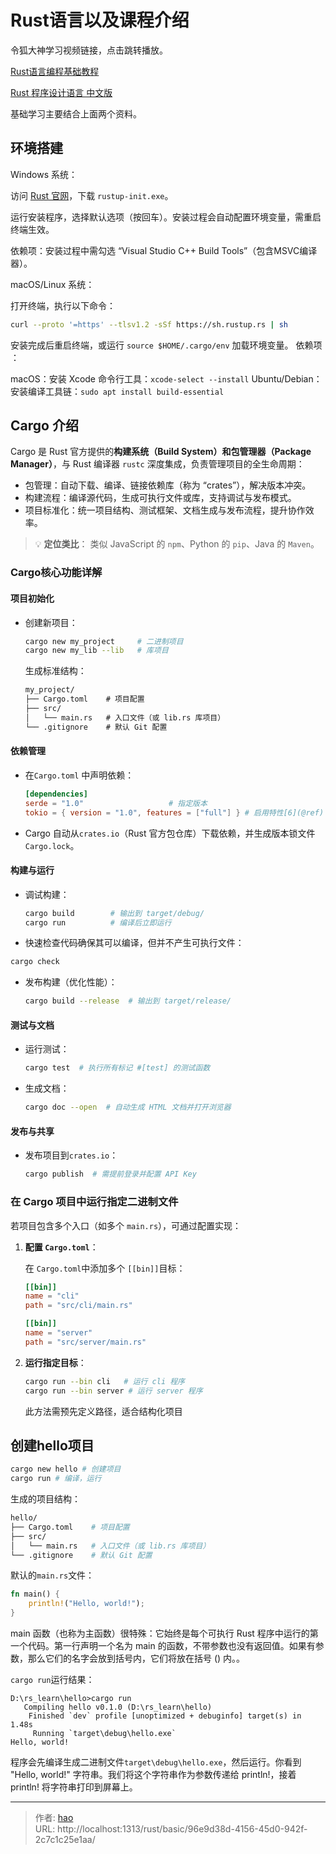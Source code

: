 # Rust语言以及课程介绍


令狐大神学习视频链接，点击跳转播放。

[Rust语言编程基础教程](https://www.bilibili.com/video/av78062009?vd_source=939ae5b13ea25e42d7ce7f25bd855603&spm_id_from=333.788.player.switch&p=2)

[Rust 程序设计语言 中文版](https://rustwiki.org/zh-CN/book/title-page.html)

基础学习主要结合上面两个资料。

## 环境搭建

Windows 系统​：

访问 [Rust 官网](https://www.rust-lang.org/zh-CN/tools/install)，下载 `rustup-init.exe`。

运行安装程序，选择默认选项（按回车）。安装过程会自动配置环境变量，需重启终端生效。

依赖项​：安装过程中需勾选 ​​“Visual Studio C++ Build Tools”​​（包含MSVC编译器）。

macOS/Linux 系统​：

打开终端，执行以下命令：

```bash
curl --proto '=https' --tlsv1.2 -sSf https://sh.rustup.rs | sh
```

安装完成后重启终端，或运行 `source $HOME/.cargo/env` 加载环境变量。
​依赖项​：

macOS：安装 Xcode 命令行工具：`xcode-select --install`
Ubuntu/Debian：安装编译工具链：`sudo apt install build-essential`


## Cargo 介绍

Cargo 是 Rust 官方提供的**构建系统（Build System）和包管理器（Package Manager）**，与 Rust 编译器 `rustc` 深度集成，负责管理项目的全生命周期：

- 包管理：自动下载、编译、链接依赖库（称为 “crates”），解决版本冲突。
- 构建流程：编译源代码，生成可执行文件或库，支持调试与发布模式。
- 项目标准化：统一项目结构、测试框架、文档生成与发布流程，提升协作效率。

> 💡 **定位类比**：
> 类似 JavaScript 的 `npm`、Python 的 `pip`、Java 的 `Maven`。

### Cargo核心功能详解

#### 项目初始化

- 创建新项目：

  ```bash
  cargo new my_project     # 二进制项目
  cargo new my_lib --lib   # 库项目
  ```

  生成标准结构：

  ```markdown
  my_project/
  ├── Cargo.toml    # 项目配置
  ├── src/
  │   └── main.rs   # 入口文件（或 lib.rs 库项目）
  └── .gitignore    # 默认 Git 配置
  ```

#### 依赖管理

- 在`Cargo.toml` 中声明依赖：

  ```toml
  [dependencies]
  serde = "1.0"                   # 指定版本
  tokio = { version = "1.0", features = ["full"] } # 启用特性[6](@ref)
  ```

- Cargo 自动从`crates.io`（Rust 官方包仓库）下载依赖，并生成版本锁文件`Cargo.lock`。

#### 构建与运行

- 调试构建：

  ```bash
  cargo build        # 输出到 target/debug/
  cargo run          # 编译后立即运行
  ```

- 快速检查代码确保其可以编译，但并不产生可执行文件：

```bash
cargo check
```

- 发布构建（优化性能）：

  ```bash
  cargo build --release  # 输出到 target/release/
  ```

#### 测试与文档

- 运行测试：

  ```bash
  cargo test  # 执行所有标记 #[test] 的测试函数
  ```

- 生成文档：

  ```bash
  cargo doc --open  # 自动生成 HTML 文档并打开浏览器
  ```

#### 发布与共享

- 发布项目到`crates.io`：

  ```bash
  cargo publish  # 需提前登录并配置 API Key
  ```

### 在 Cargo 项目中运行指定二进制文件

若项目包含多个入口（如多个 `main.rs`），可通过配置实现：

1. **配置 `Cargo.toml`**：

   在 `Cargo.toml`中添加多个 `[[bin]]`目标：

   ```toml
   [[bin]]
   name = "cli"
   path = "src/cli/main.rs"
   
   [[bin]]
   name = "server"
   path = "src/server/main.rs"
   ```

2. **运行指定目标**：

   ```bash
   cargo run --bin cli   # 运行 cli 程序
   cargo run --bin server # 运行 server 程序
   ```

   此方法需预先定义路径，适合结构化项目

## 创建hello项目

```bash
cargo new hello # 创建项目
cargo run # 编译，运行
```

生成的项目结构：

```bash
hello/
├── Cargo.toml    # 项目配置
├── src/
│   └── main.rs   # 入口文件（或 lib.rs 库项目）
└── .gitignore    # 默认 Git 配置
```

默认的`main.rs`文件：

```rust
fn main() {
    println!("Hello, world!");
}
```

main 函数（也称为主函数）很特殊：它始终是每个可执行 Rust 程序中运行的第一个代码。第一行声明一个名为 main 的函数，不带参数也没有返回值。如果有参数，那么它们的名字会放到括号内，它们将放在括号 () 内。。

`cargo run`运行结果：

```
D:\rs_learn\hello>cargo run
   Compiling hello v0.1.0 (D:\rs_learn\hello)
    Finished `dev` profile [unoptimized + debuginfo] target(s) in 1.48s
     Running `target\debug\hello.exe`
Hello, world!
```

程序会先编译生成二进制文件`target\debug\hello.exe`，然后运行。你看到 "Hello, world!" 字符串。我们将这个字符串作为参数传递给 println!，接着 println! 将字符串打印到屏幕上。


---

> 作者: [hao](https://github.com/haochan1996)  
> URL: http://localhost:1313/rust/basic/96e9d38d-4156-45d0-942f-2c7c1c25e1aa/  

